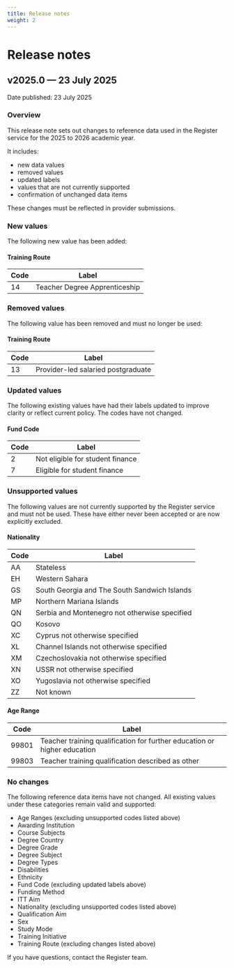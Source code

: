 ```yaml
---
title: Release notes
weight: 2
---
```


# Release notes

## v2025.0 — 23 July 2025

Date published: 23 July 2025

### Overview

This release note sets out changes to reference data used in the Register service for the 2025 to 2026 academic year.

It includes:

<ul class="govuk-list govuk-list--bullet">
  <li>new data values</li>
  <li>removed values</li>
  <li>updated labels</li>
  <li>values that are not currently supported</li>
  <li>confirmation of unchanged data items</li>
</ul>

These changes must be reflected in provider submissions.

### New values

The following new value has been added:

#### Training Route

<table class="govuk-table">
  <thead class="govuk-table__head">
    <tr class="govuk-table__row">
      <th scope="col" class="govuk-table__header">Code</th>
      <th scope="col" class="govuk-table__header">Label</th>
    </tr>
  </thead>
  <tbody class="govuk-table__body">
    <tr class="govuk-table__row">
      <td class="govuk-table__cell">14</td>
      <td class="govuk-table__cell">Teacher Degree Apprenticeship </td>
    </tr>
  </tbody>
</table>

### Removed values

The following value has been removed and must no longer be used:

#### Training Route

<table class="govuk-table">
  <thead class="govuk-table__head">
    <tr class="govuk-table__row">
      <th scope="col" class="govuk-table__header">Code</th>
      <th scope="col" class="govuk-table__header">Label</th>
    </tr>
  </thead>
  <tbody class="govuk-table__body">
    <tr class="govuk-table__row">
      <td class="govuk-table__cell">13</td>
      <td class="govuk-table__cell">Provider-led salaried postgraduate</td>
    </tr>
  </tbody>
</table>


### Updated values

The following existing values have had their labels updated to improve clarity or reflect current policy. The codes have not changed.

#### Fund Code

<table class="govuk-table">
  <thead class="govuk-table__head">
    <tr class="govuk-table__row">
      <th scope="col" class="govuk-table__header">Code</th>
      <th scope="col" class="govuk-table__header">Label</th>
    </tr>
  </thead>
  <tbody class="govuk-table__body">
    <tr class="govuk-table__row">
      <td class="govuk-table__cell">2</td>
      <td class="govuk-table__cell">Not eligible for student finance</td>
    </tr>
    <tr class="govuk-table__row">
      <td class="govuk-table__cell">7</td>
      <td class="govuk-table__cell">Eligible for student finance</td>
    </tr>
  </tbody>
</table>

### Unsupported values

The following values are not currently supported by the Register service and must not be used. These have either never been accepted or are now explicitly excluded.

#### Nationality

<table class="govuk-table">
  <thead class="govuk-table__head">
    <tr class="govuk-table__row">
      <th scope="col" class="govuk-table__header">Code</th>
      <th scope="col" class="govuk-table__header">Label</th>
    </tr>
  </thead>
  <tbody class="govuk-table__body">
    <tr class="govuk-table__row">
      <td class="govuk-table__cell">AA</td>
      <td class="govuk-table__cell">Stateless</td>
    </tr>
    <tr class="govuk-table__row">
      <td class="govuk-table__cell">EH</td>
      <td class="govuk-table__cell">Western Sahara </td>
    </tr>
    <tr class="govuk-table__row">
      <td class="govuk-table__cell">GS</td>
      <td class="govuk-table__cell">South Georgia and The South Sandwich Islands</td>
    </tr>
    <tr class="govuk-table__row">
      <td class="govuk-table__cell">MP</td>
      <td class="govuk-table__cell">Northern Mariana Islands</td>
    </tr>
    <tr class="govuk-table__row">
      <td class="govuk-table__cell">QN</td>
      <td class="govuk-table__cell">Serbia and Montenegro not otherwise specified</td>
    </tr>
    <tr class="govuk-table__row">
      <td class="govuk-table__cell">QO</td>
      <td class="govuk-table__cell">Kosovo</td>
    </tr>
    <tr class="govuk-table__row">
      <td class="govuk-table__cell">XC</td>
      <td class="govuk-table__cell">Cyprus not otherwise specified</td>
    </tr>
    <tr class="govuk-table__row">
      <td class="govuk-table__cell">XL</td>
      <td class="govuk-table__cell">Channel Islands not otherwise specified</td>
    </tr>
    <tr class="govuk-table__row">
      <td class="govuk-table__cell">XM</td>
      <td class="govuk-table__cell">Czechoslovakia not otherwise specified</td>
    </tr>
    <tr class="govuk-table__row">
      <td class="govuk-table__cell">XN</td>
      <td class="govuk-table__cell">USSR not otherwise specified</td>
    </tr>
    <tr class="govuk-table__row">
      <td class="govuk-table__cell">XO</td>
      <td class="govuk-table__cell">Yugoslavia not otherwise specified</td>
    </tr>
    <tr class="govuk-table__row">
      <td class="govuk-table__cell">ZZ</td>
      <td class="govuk-table__cell">Not known</td>
    </tr>
  </tbody>
</table>

#### Age Range

<table class="govuk-table">
  <thead class="govuk-table__head">
    <tr class="govuk-table__row">
      <th scope="col" class="govuk-table__header">Code</th>
      <th scope="col" class="govuk-table__header">Label</th>
    </tr>
  </thead>
  <tbody class="govuk-table__body">
    <tr class="govuk-table__row">
      <td class="govuk-table__cell">99801</td>
      <td class="govuk-table__cell">Teacher training qualification for further education or higher education </td>
    </tr>
    <tr class="govuk-table__row">
      <td class="govuk-table__cell">99803</td>
      <td class="govuk-table__cell">Teacher training qualification described as other </td>
    </tr>
  </tbody>
</table>

### No changes

The following reference data items have not changed. All existing values under these categories remain valid and supported:

- Age Ranges (excluding unsupported codes listed above)
- Awarding Institution
- Course Subjects
- Degree Country
- Degree Grade
- Degree Subject
- Degree Types
- Disabilities
- Ethnicity
- Fund Code (excluding updated labels above)
- Funding Method
- ITT Aim
- Nationality (excluding unsupported codes listed above)
- Qualification Aim
- Sex
- Study Mode
- Training Initiative
- Training Route (excluding changes listed above)

If you have questions, contact the Register team.
